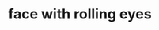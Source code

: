 ---
layout: smileys&people
title: face with rolling eyes
emoji: face_with_rolling_eyes
permalink: 🙄.html
---